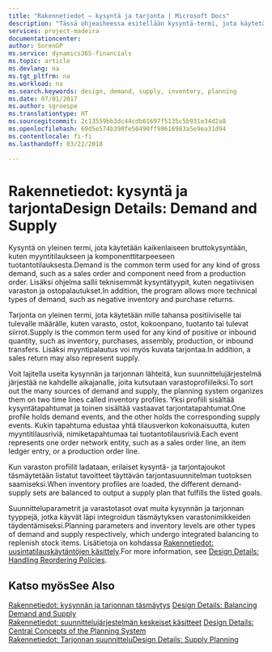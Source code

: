 ```yaml
---
title: "Rakennetiedot – kysyntä ja tarjonta | Microsoft Docs"
description: "Tässä ohjeaiheessa esitellään kysyntä-termi, jota käytetään kaikenlaiseen bruttokysyntään, kuten myyntitilaukseen ja komponenttitarpeeseen tuotantotilauksesta."
services: project-madeira
documentationcenter: 
author: SorenGP
ms.service: dynamics365-financials
ms.topic: article
ms.devlang: na
ms.tgt_pltfrm: na
ms.workload: na
ms.search.keywords: design, demand, supply, inventory, planning
ms.date: 07/01/2017
ms.author: sgroespe
ms.translationtype: HT
ms.sourcegitcommit: 2c13559bb3dc44cdb61697f5135c5b931e34d2a8
ms.openlocfilehash: 69d5e574b390fe50490ff98616983a5e9ea31d94
ms.contentlocale: fi-fi
ms.lasthandoff: 03/22/2018

---
```

# <a name="design-details-demand-and-supply"></a><span data-ttu-id="3741a-103">Rakennetiedot: kysyntä ja tarjonta</span><span class="sxs-lookup"><span data-stu-id="3741a-103">Design Details: Demand and Supply</span></span>
<span data-ttu-id="3741a-104">Kysyntä on yleinen termi, jota käytetään kaikenlaiseen bruttokysyntään, kuten myyntitilaukseen ja komponenttitarpeeseen tuotantotilauksesta.</span><span class="sxs-lookup"><span data-stu-id="3741a-104">Demand is the common term used for any kind of gross demand, such as a sales order and component need from a production order.</span></span> <span data-ttu-id="3741a-105">Lisäksi ohjelma sallii teknisemmät kysyntätyypit, kuten negatiivisen varaston ja ostopalautukset.</span><span class="sxs-lookup"><span data-stu-id="3741a-105">In addition, the program allows more technical types of demand, such as negative inventory and purchase returns.</span></span>  
  
<span data-ttu-id="3741a-106">Tarjonta on yleinen termi, jota käytetään mille tahansa positiiviselle tai tulevalle määrälle, kuten varasto, ostot, kokoonpano, tuotanto tai tulevat siirrot.</span><span class="sxs-lookup"><span data-stu-id="3741a-106">Supply is the common term used for any kind of positive or inbound quantity, such as inventory, purchases, assembly, production, or inbound transfers.</span></span> <span data-ttu-id="3741a-107">Lisäksi myyntipalautus voi myös kuvata tarjontaa.</span><span class="sxs-lookup"><span data-stu-id="3741a-107">In addition, a sales return may also represent supply.</span></span>  
  
<span data-ttu-id="3741a-108">Voit lajitella useita kysynnän ja tarjonnan lähteitä, kun suunnittelujärjestelmä järjestää ne kahdelle aikajanalle, joita kutsutaan varastoprofiileiksi.</span><span class="sxs-lookup"><span data-stu-id="3741a-108">To sort out the many sources of demand and supply, the planning system organizes them on two time lines called inventory profiles.</span></span> <span data-ttu-id="3741a-109">Yksi profiili sisältää kysyntätapahtumat ja toinen sisältää vastaavat tarjontatapahtumat.</span><span class="sxs-lookup"><span data-stu-id="3741a-109">One profile holds demand events, and the other holds the corresponding supply events.</span></span> <span data-ttu-id="3741a-110">Kukin tapahtuma edustaa yhtä tilausverkon kokonaisuutta, kuten myyntitilausriviä, nimiketapahtumaa tai tuotantotilausriviä.</span><span class="sxs-lookup"><span data-stu-id="3741a-110">Each event represents one order network entity, such as a sales order line, an item ledger entry, or a production order line.</span></span>  
  
<span data-ttu-id="3741a-111">Kun varaston profiilit ladataan, erilaiset kysyntä- ja tarjontajoukot täsmäytetään listatut tavoitteet täyttävän tarjontasuunnitelman tuotoksen saamiseksi.</span><span class="sxs-lookup"><span data-stu-id="3741a-111">When inventory profiles are loaded, the different demand-supply sets are balanced to output a supply plan that fulfills the listed goals.</span></span>  
  
<span data-ttu-id="3741a-112">Suunnitteluparametrit ja varastotasot ovat muita kysynnän ja tarjonnan tyyppejä, jotka käyvät läpi integroidun täsmäytyksen varastonimikkeiden täydentämiseksi.</span><span class="sxs-lookup"><span data-stu-id="3741a-112">Planning parameters and inventory levels are other types of demand and supply respectively, which undergo integrated balancing to replenish stock items.</span></span> <span data-ttu-id="3741a-113">Lisätietoja on kohdassa [Rakennetiedot: uusintatilauskäytäntöjen käsittely](design-details-handling-reordering-policies.md).</span><span class="sxs-lookup"><span data-stu-id="3741a-113">For more information, see [Design Details: Handling Reordering Policies](design-details-handling-reordering-policies.md).</span></span>  
  
## <a name="see-also"></a><span data-ttu-id="3741a-114">Katso myös</span><span class="sxs-lookup"><span data-stu-id="3741a-114">See Also</span></span>  
<span data-ttu-id="3741a-115">[Rakennetiedot: kysynnän ja tarjonnan täsmäytys](design-details-balancing-demand-and-supply.md) </span><span class="sxs-lookup"><span data-stu-id="3741a-115">[Design Details: Balancing Demand and Supply](design-details-balancing-demand-and-supply.md) </span></span>  
<span data-ttu-id="3741a-116">[Rakennetiedot: suunnittelujärjestelmän keskeiset käsitteet](design-details-central-concepts-of-the-planning-system.md) </span><span class="sxs-lookup"><span data-stu-id="3741a-116">[Design Details: Central Concepts of the Planning System](design-details-central-concepts-of-the-planning-system.md) </span></span>  
[<span data-ttu-id="3741a-117">Rakennetiedot: Tarjonnan suunnittelu</span><span class="sxs-lookup"><span data-stu-id="3741a-117">Design Details: Supply Planning</span></span>](design-details-supply-planning.md)
